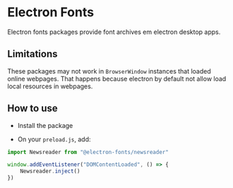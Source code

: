 # Electron Fonts

Electron fonts packages provide font archives em electron desktop apps.

## Limitations

These packages may not work in `BrowserWindow` instances that loaded online webpages. That happens because electron by default not allow load local resources in webpages.

## How to use

* Install the package

* On your `preload.js`, add:

```ts
import Newsreader from "@electron-fonts/newsreader"

window.addEventListener("DOMContentLoaded", () => {
    Newsreader.inject()
})
```